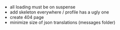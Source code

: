 - all loading must be on suspense
- add skeleton everywhere / profile has a ugly one
- create 404 page
- minimize size of json translations (messages folder)
